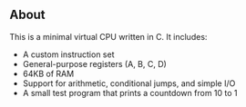 ## About

This is a minimal virtual CPU written in C. It includes:

- A custom instruction set
- General-purpose registers (A, B, C, D)
- 64KB of RAM
- Support for arithmetic, conditional jumps, and simple I/O
- A small test program that prints a countdown from 10 to 1
